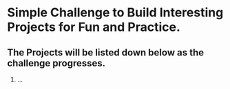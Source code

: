 # Simple Challenge to Build Interesting Projects for Fun and Practice.

## The Projects will be listed down below as the challenge progresses.
1. ...